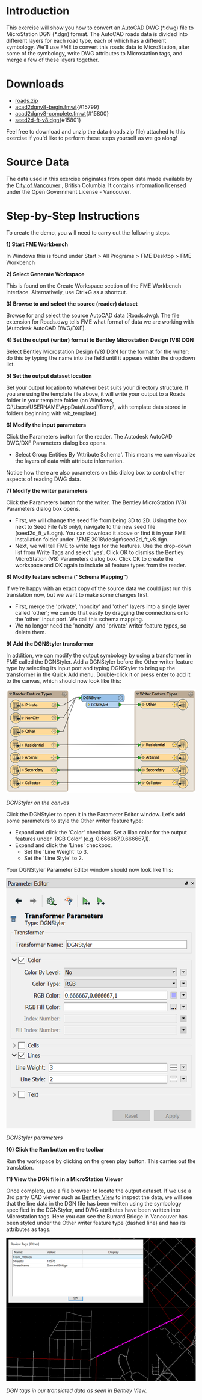 

Introduction
============

This exercise will show you how to convert an AutoCAD DWG (\*.dwg) file
to MicroStation DGN (\*.dgn) format. The AutoCAD roads data is divided
into different layers for each road type, each of which has a different
symbology. We\'ll use FME to convert this roads data to MicroStation,
alter some of the symbology, write DWG attributes to Microstation tags,
and merge a few of these layers together.





Downloads
=========

-   [roads.zip](https://knowledge.safe.com/storage/attachments/711-roads.zip)
-   [acad2dgnv8-begin.fmwt](https://knowledge.safe.com/storage/attachments/15799-acad2dgnv8-begin.fmwt){#15799}
-   [acad2dgnv8-complete.fmwt](https://knowledge.safe.com/storage/attachments/15800-acad2dgnv8-complete.fmwt){#15800}
-   [seed2d-ft-v8.dgn](https://knowledge.safe.com/storage/attachments/15801-seed2d-ft-v8.dgn){#15801}

Feel free to download and unzip the data (roads.zip file) attached to
this exercise if you\'d like to perform these steps yourself as we go
along!

Source Data
===========

The data used in this exercise originates from open data made available
by the [City of Vancouver](http://data.vancouver.ca/) , British
Columbia. It contains information licensed under the Open Government
License - Vancouver.

Step-by-Step Instructions
=========================

To create the demo, you will need to carry out the following steps.

**1) Start FME Workbench**

In Windows this is found under Start \> All Programs \> FME Desktop \>
FME Workbench

**2) Select Generate Workspace**

This is found on the Create Workspace section of the FME Workbench
interface. Alternatively, use Ctrl+G as a shortcut.

**3) Browse to and select the source (reader) dataset**

Browse for and select the source AutoCAD data (Roads.dwg). The file
extension for Roads.dwg tells FME what format of data we are working
with (Autodesk AutoCAD DWG/DXF).

**4) Set the output (writer) format to Bentley Microstation Design (V8)
DGN**

Select Bentley Microstation Design (V8) DGN for the format for the
writer; do this by typing the name into the field until it appears
within the dropdown list.

**5) Set the output dataset location**

Set your output location to whatever best suits your directory
structure. If you are using the template file above, it will write your
output to a Roads folder in your template folder (on Windows,
C:\\Users\\USERNAME\\AppData\\Local\\Temp\\, with template data stored
in folders beginning with wb\_template).

**6) Modify the input parameters**

Click the Parameters button for the reader. The Autodesk AutoCAD DWG/DXF
Parameters dialog box opens.

-   Select Group Entities By 'Attribute Schema'. This means we can
    visualize the layers of data with attribute information.

Notice how there are also parameters on this dialog box to control other
aspects of reading DWG data.

**7) Modify the writer parameters**

Click the Parameters button for the writer. The Bentley MicroStation
(V8) Parameters dialog box opens.

-   First, we will change the seed file from being 3D to 2D. Using the
    box next to Seed File (V8 only), navigate to the new seed file
    (seed2d\_ft\_v8.dgn). You can download it above or find it in your
    FME installation folder under .\\FME
    2018\\design\\seed2d\_ft\_v8.dgn.
-   Next, we will tell FME to write tags for the features. Use the
    drop-down list from Write Tags and select 'yes'. Click OK to dismiss
    the Bentley MicroStation (V8) Parameters dialog box. Click OK to
    create the workspace and OK again to include all feature types from
    the reader.

**8) Modify feature schema ("Schema Mapping")**

If we\'re happy with an exact copy of the source data we could just run
this translation now, but we want to make some changes first.

-   First, merge the 'private', 'noncity' and 'other' layers into a
    single layer called 'other'; we can do that easily by dragging the
    connections onto the 'other' input port. We call this schema
    mapping.
-   We no longer need the 'noncity' and 'private' writer feature types,
    so delete them.

**9) Add the DGNStyler transformer**

In addition, we can modify the output symbology by using a transformer
in FME called the DGNStyler. Add a DGNStyler before the Other writer
feature type by selecting its input port and typing DGNStyler to bring
up the transformer in the Quick Add menu. Double-click it or press enter
to add it to the canvas, which should now look like this:

![](Images/9400c6538a966bf1bdfcac0dc076076c1d7f1a8d.png)

*DGNStyler on the canvas*

Click the DGNStyler to open it in the Parameter Editor window. Let's add
some parameters to style the Other writer feature type:

-   Expand and click the 'Color' checkbox. Set a lilac color for the
    output features under 'RGB Color' (e.g. 0.666667,0.666667,1).
-   Expand and click the 'Lines' checkbox.
    -   Set the 'Line Weight' to 3.
    -   Set the 'Line Style' to 2.

Your DGNStyler Parameter Editor window should now look like this:

![](Images/4e4f1f590da8dcba622dd6d7e2f09e93e32f0f2a.png)

*DGNStyler parameters*

**10) Click the Run button on the toolbar**

Run the workspace by clicking on the green play button. This carries out
the translation.

**11) View the DGN file in a MicroStation Viewer**

Once complete, use a file browser to locate the output dataset. If we
use a 3rd party CAD viewer such as [Bentley
View](https://www.bentley.com/en/products/product-line/modeling-and-visualization-software/bentley-view)
to inspect the data, we will see that the line data in the DGN file has
been written using the symbology specified in the DGNStyler, and DWG
attributes have been written into Microstation tags. Here you can see
the Burrard Bridge in Vancouver has been styled under the Other writer
feature type (dashed line) and has its attributes as tags.

![](Images/ba16f2142333681218d9cc0844484b07ee641bce.png)

*DGN tags in our translated data as seen in Bentley View.*


